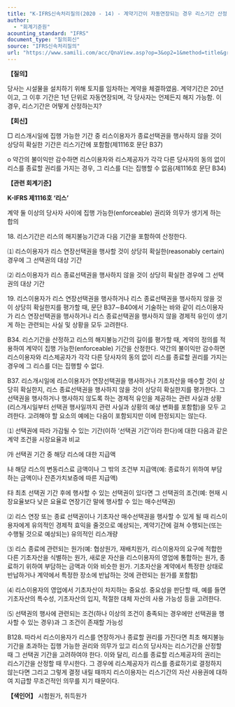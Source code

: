 ```yaml
---
title: "K-IFRS신속처리질의(2020 - 14) - 계약기간이 자동연장되는 경우 리스기간 산정"
author:
  - "회계기준원"
acounting_standard: "IFRS"
document_type: "질의회신"
source: "IFRS신속처리질의"
url: "https://www.samili.com/acc/QnaView.asp?op=3&op2=1&method=title&group=2124-15;1&orgcode=3&searchword=&page=33&code=K%2DIFRS%EC%8B%A0%EC%86%8D%EC%B2%98%EB%A6%AC%EC%A7%88%EC%9D%98%2D14%3A202002"
---
```

**【질의】**

  

당사는 시설물을 설치하기 위해 토지를 임차하는 계약을 체결하였음. 계약기간은 20년이고, 그 이후 기간은 1년 단위로 자동연장되며, 각 당사자는 언제든지 해지 가능함. 이 경우, 리스기간은 어떻게 산정하는지?

  
  

**【회신】**

  

□ 리스개시일에 집행 가능한 기간 중 리스이용자가 종료선택권을 행사하지 않을 것이 상당히 확실한 기간은 리스기간에 포함함(제1116호 문단 B37)

  

o 약간의 불이익만 감수하면 리스이용자와 리스제공자가 각각 다른 당사자의 동의 없이 리스를 종료할 권리를 가지는 경우, 그 리스를 더는 집행할 수 없음(제1116호 문단 B34)

  
  

**【관련 회계기준】**

  

**K-IFRS 제1116호 ‘리스’**

  

계약 둘 이상의 당사자 사이에 집행 가능한(enforceable) 권리와 의무가 생기게 하는 합의

  

18\. 리스기간은 리스의 해지불능기간과 다음 기간을 포함하여 산정한다.

⑴ 리스이용자가 리스 연장선택권을 행사할 것이 상당히 확실한(reasonably certain) 경우에 그 선택권의 대상 기간

⑵ 리스이용자가 리스 종료선택권을 행사하지 않을 것이 상당히 확실한 경우에 그 선택권의 대상 기간

  

19\. 리스이용자가 리스 연장선택권을 행사하거나 리스 종료선택권을 행사하지 않을 것이 상당히 확실한지를 평가할 때, 문단 B37∼B40에서 기술하는 바와 같이 리스이용자가 리스 연장선택권을 행사하거나 리스 종료선택권을 행사하지 않을 경제적 유인이 생기게 하는 관련되는 사실 및 상황을 모두 고려한다.

  

B34. 리스기간을 산정하고 리스의 해지불능기간의 길이를 평가할 때, 계약의 정의를 적용하여 계약이 집행 가능한(enforceable) 기간을 산정한다. 약간의 불이익만 감수하면 리스이용자와 리스제공자가 각각 다른 당사자의 동의 없이 리스를 종료할 권리를 가지는 경우에 그 리스를 더는 집행할 수 없다.

  

B37. 리스개시일에 리스이용자가 연장선택권을 행사하거나 기초자산을 매수할 것이 상당히 확실한지, 리스 종료선택권을 행사하지 않을 것이 상당히 확실한지를 평가한다. 그 선택권을 행사하거나 행사하지 않도록 하는 경제적 유인을 제공하는 관련 사실과 상황(리스개시일부터 선택권 행사일까지 관련 사실과 상황의 예상 변화를 포함함)을 모두 고려한다. 고려해야 할 요소의 예에는 다음이 포함되지만 이에 한정되지는 않는다.

⑴ 선택권에 따라 가감될 수 있는 기간(이하 ‘선택권 기간’이라 한다)에 대한 다음과 같은 계약 조건을 시장요율과 비교

㈎ 선택권 기간 중 해당 리스에 대한 지급액

㈏ 해당 리스의 변동리스료 금액이나 그 밖의 조건부 지급액(예: 종료하기 위하여 부담하는 금액이나 잔존가치보증에 따른 지급액)

㈐ 최초 선택권 기간 후에 행사할 수 있는 선택권이 있다면 그 선택권의 조건(예: 현재 시장요율보다 낮은 요율로 연장기간 말에 행사할 수 있는 매수선택권)

⑵ 리스 연장 또는 종료 선택권이나 기초자산 매수선택권을 행사할 수 있게 될 때 리스이용자에게 유의적인 경제적 효익을 줄것으로 예상되는, 계약기간에 걸쳐 수행되는(또는 수행될 것으로 예상되는) 유의적인 리스개량

⑶ 리스 종료에 관련되는 원가(예: 협상원가, 재배치원가, 리스이용자의 요구에 적합한 다른 기초자산을 식별하는 원가, 새로운 자산을 리스이용자의 영업에 통합하는 원가, 종료하기 위하여 부담하는 금액과 이와 비슷한 원가. 기초자산을 계약에서 특정한 상태로 반납하거나 계약에서 특정한 장소에 반납하는 것에 관련되는 원가를 포함함)

⑷ 리스이용자의 영업에서 기초자산이 차지하는 중요성. 중요성을 판단할 때, 예를 들면 기초자산의 특수성, 기초자산의 입지, 적절한 대체 자산의 사용 가능성 등을 고려한다.

⑸ 선택권의 행사에 관련되는 조건(하나 이상의 조건이 충족되는 경우에만 선택권을 행사할 수 있는 경우)과 그 조건이 존재할 가능성

  

B128. 따라서 리스이용자가 리스를 연장하거나 종료할 권리를 가진다면 최초 해지불능기간을 초과하는 집행 가능한 권리와 의무가 있고 리스의 당사자는 리스기간을 산정할 때 그 선택권 기간을 고려하여야 한다. 이와 달리, 리스를 종료할 리스제공자의 권리는 리스기간을 산정할 때 무시한다. 그 경우에 리스제공자가 리스를 종료하기로 결정하지 않는다면 그리고 그렇게 결정 내릴 때까지 리스이용자는 리스기간의 자산 사용권에 대하여 지급할 무조건적인 의무를 지기 때문이다.

  
  

**【색인어】** 시험원가, 취득원가
